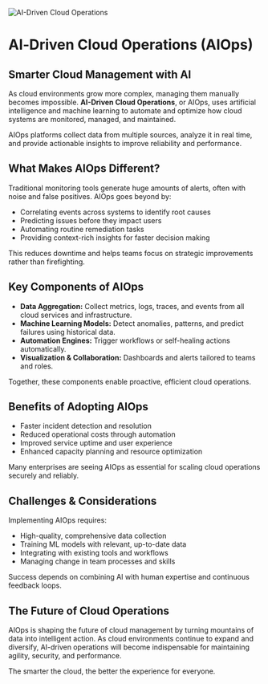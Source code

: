 ![AI-Driven Cloud Operations](https://images.unsplash.com/photo-1519389950473-47ba0277781c?auto=format&fit=crop&w=1350&q=80)

# AI‑Driven Cloud Operations (AIOps)

## Smarter Cloud Management with AI

As cloud environments grow more complex, managing them manually becomes impossible. **AI-Driven Cloud Operations**, or AIOps, uses artificial intelligence and machine learning to automate and optimize how cloud systems are monitored, managed, and maintained.

AIOps platforms collect data from multiple sources, analyze it in real time, and provide actionable insights to improve reliability and performance.

## What Makes AIOps Different?

Traditional monitoring tools generate huge amounts of alerts, often with noise and false positives. AIOps goes beyond by:

- Correlating events across systems to identify root causes
- Predicting issues before they impact users
- Automating routine remediation tasks
- Providing context-rich insights for faster decision making

This reduces downtime and helps teams focus on strategic improvements rather than firefighting.

## Key Components of AIOps

- **Data Aggregation:** Collect metrics, logs, traces, and events from all cloud services and infrastructure.
- **Machine Learning Models:** Detect anomalies, patterns, and predict failures using historical data.
- **Automation Engines:** Trigger workflows or self-healing actions automatically.
- **Visualization & Collaboration:** Dashboards and alerts tailored to teams and roles.

Together, these components enable proactive, efficient cloud operations.

## Benefits of Adopting AIOps

- Faster incident detection and resolution
- Reduced operational costs through automation
- Improved service uptime and user experience
- Enhanced capacity planning and resource optimization

Many enterprises are seeing AIOps as essential for scaling cloud operations securely and reliably.

## Challenges & Considerations

Implementing AIOps requires:

- High-quality, comprehensive data collection
- Training ML models with relevant, up-to-date data
- Integrating with existing tools and workflows
- Managing change in team processes and skills

Success depends on combining AI with human expertise and continuous feedback loops.

## The Future of Cloud Operations

AIOps is shaping the future of cloud management by turning mountains of data into intelligent action. As cloud environments continue to expand and diversify, AI-driven operations will become indispensable for maintaining agility, security, and performance.

The smarter the cloud, the better the experience for everyone.
